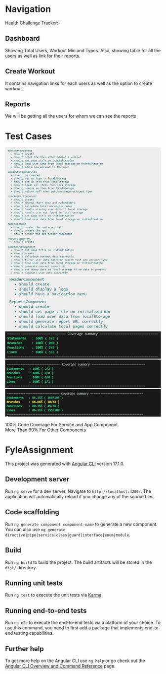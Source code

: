 # Navigation 

Health Challenge Tracker:-

## Dashboard 
Showing Total Users, Workout Min and Types. Also, showing table for all the users as well as link for their reports.
## Create Workout
It contains navigation links for each users as well as the option to create workout.
## Reports 
We will be getting all the users for whom we can see the reports

# Test Cases
![alt text](image-1.png)
![alt text](image-2.png)
![Service-Component](image-4.png)
![App-Component](image-3.png)
![Whole Assignment](image-5.png)

100% Code Coverage For Service and App Component.<br> 
More Than 80% For Other Components

# FyleAssignment

This project was generated with [Angular CLI](https://github.com/angular/angular-cli) version 17.1.0.

## Development server

Run `ng serve` for a dev server. Navigate to `http://localhost:4200/`. The application will automatically reload if you change any of the source files.

## Code scaffolding

Run `ng generate component component-name` to generate a new component. You can also use `ng generate directive|pipe|service|class|guard|interface|enum|module`.

## Build

Run `ng build` to build the project. The build artifacts will be stored in the `dist/` directory.

## Running unit tests

Run `ng test` to execute the unit tests via [Karma](https://karma-runner.github.io).

## Running end-to-end tests

Run `ng e2e` to execute the end-to-end tests via a platform of your choice. To use this command, you need to first add a package that implements end-to-end testing capabilities.

## Further help

To get more help on the Angular CLI use `ng help` or go check out the [Angular CLI Overview and Command Reference](https://angular.io/cli) page.
